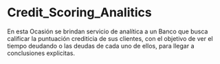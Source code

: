 # Credit_Scoring_Analitics
En esta Ocasión se brindan servicio de analítica a un Banco que busca calificar la puntuación  crediticia de sus clientes, con el objetivo de ver el tiempo deudando o las deudas de cada uno de ellos, para llegar a conclusiones explicitas.
